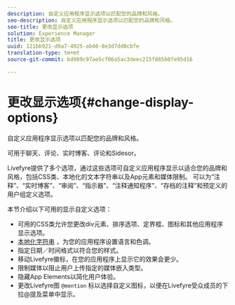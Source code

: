 ```yaml
---
description: 自定义应用程序显示选项以匹配您的品牌和风格。
seo-description: 自定义应用程序显示选项以匹配您的品牌和风格。
seo-title: 更改显示选项
solution: Experience Manager
title: 更改显示选项
uuid: 121bb921-d9a7-4925-ab46-8e3d7dd0cbfe
translation-type: tm+mt
source-git-commit: bd989c97ae5cf06a5ac3deec215f865b0fe95d16

---
```



# 更改显示选项{#change-display-options}

自定义应用程序显示选项以匹配您的品牌和风格。

可用于聊天、评论、实时博客、评论和Sidesor。

Livefyre提供了多个选项，通过这些选项可自定义应用程序显示以适合您的品牌和风格，包括CSS类、本地化的文本字符串以及App元素和媒体限制。 可以为“注释”、“实时博客”、“审阅”、“指示器”、“注释通知程序”、“存档的注释”和预定义的用户组定义选项。

本节介绍以下可用的显示自定义选项：

* 可用的CSS类允许您更改div元素、排序选项、定界框、图标和其他应用程序显示选项。
* [本地化字符串](/help/using/c-settings-other/c-translation-sets/c-localize-strings.md) ，为您的应用程序设置语言和色调。
* 指定日期／时间格式以符合您的样式。
* 移动Livefyre徽标，在您的应用程序上显示它的效果会更少。
* 限制媒体以阻止用户上传指定的媒体嵌入类型。
* 隐藏App Elements以简化用户体验。
* 更改Livefyre图 `@mention` 标以选择自定义图标，以便在Livefyre受众成员的下拉@提及菜单中显示。

